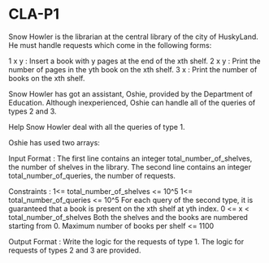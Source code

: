# CLA-P1
Snow Howler is the librarian at the central library of the city of HuskyLand. He must handle requests which come in the following forms:

1 x y : Insert a book with y pages at the end of the xth shelf.
2 x y : Print the number of pages in the yth book on the xth shelf.
3 x : Print the number of books on the xth shelf.

Snow Howler has got an assistant, Oshie, provided by the Department of Education. Although inexperienced, Oshie can handle all of the queries of types 2 and 3.

Help Snow Howler deal with all the queries of type 1.

Oshie has used two arrays:

Input Format :
The first line contains an integer total_number_of_shelves, the number of shelves in the library.
The second line contains an integer total_number_of_queries, the number of requests.

Constraints :
1<= total_number_of_shelves <= 10^5
1<= total_number_of_queries <= 10^5
For each query of the second type, it is guaranteed that a book is present on the xth shelf at yth index.
0 <= x < total_number_of_shelves
Both the shelves and the books are numbered starting from 0.
Maximum number of books per shelf <= 1100

Output Format :
Write the logic for the requests of type 1. The logic for requests of types 2 and 3 are provided. 
